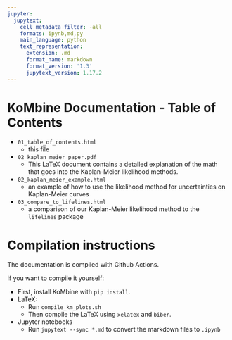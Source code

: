 ```yaml
---
jupyter:
  jupytext:
    cell_metadata_filter: -all
    formats: ipynb,md,py
    main_language: python
    text_representation:
      extension: .md
      format_name: markdown
      format_version: '1.3'
      jupytext_version: 1.17.2
---
```


# KoMbine Documentation - Table of Contents

 - `01_table_of_contents.html`
   - this file
 - `02_kaplan_meier_paper.pdf`
   - This LaTeX document contains a detailed explanation of the math that
     goes into the Kaplan-Meier likelihood methods.
 - `02_kaplan_meier_example.html`
   - an example of how to use the likelihood method for uncertainties on Kaplan-Meier curves
 - `03_compare_to_lifelines.html`
   - a comparison of our Kaplan-Meier likelihood method to the `lifelines` package

# Compilation instructions

The documentation is compiled with Github Actions.

If you want to compile it yourself:

 - First, install KoMbine with `pip install`.
 - LaTeX:
   - Run `compile_km_plots.sh`
   - Then compile the LaTeX using `xelatex` and `biber`.
 - Jupyter notebooks
   - Run `jupytext --sync *.md` to convert the markdown files to `.ipynb`